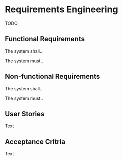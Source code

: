 # Requirements Engineering

TODO


## Functional Requirements

The system shall..

The system must..



## Non-functional Requirements

The system shall..

The system must..



## User Stories

Text




## Acceptance Critria

Text